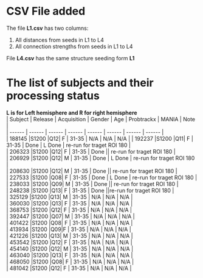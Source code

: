 # CSV File added

The file **L1.csv** has two columns:

1. All distances from seeds in L1 to L4  
2. All connection strengths from seeds in L1 to L4  

File **L4.csv** has the same structure seeding form __L1__


# The list of subjects and their processing status

**L is for Left hemisphere and R for right hemisphere**  
| Subject | Release | Acquisition | Gender | Age | Probtrackx | MANIA | Note |  
| ------ | ------ | ------ | ------ | ------ | ------ | ------ | ------ |  
| 188145	|S1200	|Q12|	F |	31-35 |  N/A |   N/A |   N/A |
| 192237	|S1200	|Q11|	F |	31-35 | Done | L Done | re-run for traget ROI 180 |  
| 206323	|S1200	|Q12|	F |	31-35 | Done || re-run for traget ROI 180 |  
| 206929	|S1200	|Q12|	M |	31-35 | Done | L Done | re-run for traget ROI 180 |  
| 208630	|S1200	|Q12|	M |	31-35 | Done || re-run for traget ROI 180 |  
| 227533	|S1200	|Q08|	F |	31-35 | Done | L Done | re-run for traget ROI 180 |  
| 238033	|S1200	|Q09|	M |	31-35 | Done || re-run for traget ROI 180 |  
| 248238	|S1200	|Q13|	F |	31-35 | Done ||re-run for traget ROI 180 |  
| 325129	|S1200	|Q13|	M |	31-35 | N/A | N/A | N/A |  
| 360030	|S1200	|Q13|	F |	31-35 | N/A | N/A | N/A |  
| 368753	|S1200	|Q12|	F |	31-35 | N/A | N/A | N/A |  
| 392447	|S1200	|Q07|	M |	31-35 | N/A | N/A | N/A |  
| 401422	|S1200	|Q08|	F |	31-35 | N/A | N/A | N/A |   
| 413934	|S1200	|Q09|F | 31-35 | N/A | N/A | N/A |   
| 421226	|S1200	|Q13|	M |	31-35 | N/A | N/A | N/A |  
| 453542	|S1200	|Q12|	F |	31-35 | N/A | N/A | N/A |   
| 454140	|S1200	|Q12|	M |	31-35 | N/A | N/A | N/A |   
| 463040	|S1200	|Q13|	F |	31-35 | N/A | N/A | N/A |   
| 468050	|S1200	|Q08|	F |	31-35 | N/A | N/A | N/A |   
| 481042	|S1200	|Q12|	F |	31-35 | N/A | N/A | N/A |   
